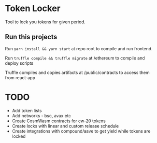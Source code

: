 # Token Locker

Tool to lock you tokens for given period.

## Run this projects 

Run `yarn install && yarn start` at repo root to compile and run frontend.

Run `truffle compile && truffle migrate` at /ethereum to compile and deploy scripts

Truffle compiles and copies artifacts at /public/contracts to access them from react-app

# TODO 

- Add token lists
- Add networks - bsc, avax etc
- Create CosmWasm contracts for cw-20 tokens
- Create locks with linear and custom release schedule
- Create integrations with compound/aave to get yield while tokens are locked
